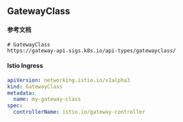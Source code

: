 ## GatewayClass

#### 参考文档
```text
# GatewayClass
https://gateway-api.sigs.k8s.io/api-types/gatewayclass/
```

#### Istio Ingress
```yaml
apiVersion: networking.istio.io/v1alpha3
kind: GatewayClass
metadata:
  name: my-gateway-class
spec:
  controllerName: istio.io/gateway-controller
```